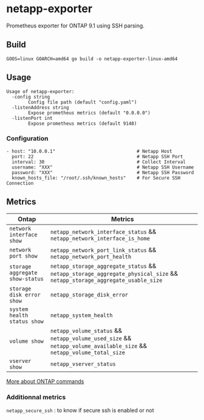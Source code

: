 # netapp-exporter

Prometheus exporter for ONTAP 9.1 using SSH parsing.

## Build

```
GOOS=linux GOARCH=amd64 go build -o netapp-exporter-linux-amd64
```

## Usage

```
Usage of netapp-exporter:
  -config string
        Config file path (default "config.yaml")
  -listenAddress string
        Expose prometheus metrics (default "0.0.0.0")
  -listenPort int
        Expose prometheus metrics (default 9148)
```

### Configuration

```
- host: "10.0.0.1"                              # Netapp Host
  port: 22                                      # Netapp SSH Port
  interval: 30                                  # Collect Interval
  username: "XXX"                               # Netapp SSH Username
  password: "XXX"                               # Netapp SSH Password
  known_hosts_file: "/root/.ssh/known_hosts"    # For Secure SSH Connection
```

## Metrics

Ontap | Metrics
--- | ---
`network interface show` | `netapp_network_interface_status` && `netapp_network_interface_is_home`
`network port show` | `netapp_network_port_link_status` && `netapp_network_port_health`
`storage aggregate show-status` | `netapp_storage_aggregate_status` && `netapp_storage_aggregate_physical_size` && `netapp_storage_aggregate_usable_size`
`storage disk error show` | `netapp_storage_disk_error`
`system health status show` | `netapp_system_health`
`volume show` | `netapp_volume_status` && `netapp_volume_used_size` && `netapp_volume_available_size` && `netapp_volume_total_size`
`vserver show` | `netapp_vserver_status`

[More about ONTAP commands](https://docs.netapp.com/ontap-9/topic/com.netapp.doc.dot-cm-cmpr-910/home.html)

### Additionnal metrics

`netapp_secure_ssh` : to know if secure ssh is enabled or not
